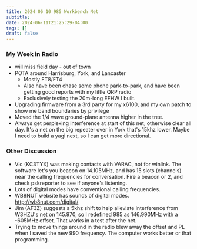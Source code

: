 ```yaml
---
title: 2024 06 10 985 Workbench Net
subtitle: 
date: 2024-06-11T21:25:29-04:00
tags: []
draft: false
---
```


### My Week in Radio

- will miss field day - out of town
- POTA around Harrisburg, York, and Lancaster
  - Mostly FT8/FT4
  - Also have been chase some phone park-to-park,
    and have been getting good reports with my little QRP radio
  - Exclusively testing the 20m-long EFHW I built.
- Upgrading firmware from a 3rd party for my x6100,
  and my own patch to show me band boundaries by privilege
- Moved the 1/4 wave ground-plane antenna higher in the tree.
- Always get perplexing interference at start of this net,
  otherwise clear all day.
  It's a net on the big repeater over in York that's 15khz lower.
  Maybe I need to build a yagi next, so I can get more directional.

### Other Discussion
- Vic (KC3TYX) was making contacts with VARAC, not for winlink.
  The software let's you beacon on 14.105MHz, and has 15 slots (channels)
  near the calling frequencies for conversation.
  Fire a beacon or 2, and check pskreporter to see if anyone's listening.
- Lots of digital modes have conventional calling frequencies.
- WB8NUT website has sounds of digital modes. http://wb8nut.com/digital/
- Jim (AF3Z) suggests a 5khz shift
  to help alleviate interference
  from W3HZU's net on 145.970,
  so I redefined 985 as 146.990MHz with a -605MHz offset.
  That works in a test after the net.
- Trying to move things around in the radio
  blew away the offset and PL when I saved the new 990 frequency.
  The computer works better or that programming.
<!--more-->
